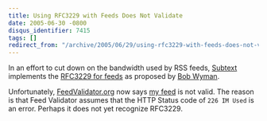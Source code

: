 ```yaml
---
title: Using RFC3229 with Feeds Does Not Validate
date: 2005-06-30 -0800
disqus_identifier: 7415
tags: []
redirect_from: "/archive/2005/06/29/using-rfc3229-with-feeds-does-not-validate.aspx/"
---
```


In an effort to cut down on the bandwidth used by RSS feeds,
[Subtext](http://subtextproject.com/) implements the [RFC3229 for
feeds](http://bobwyman.pubsub.com/main/2004/09/using_rfc3229_w.html) as
proposed by [Bob Wyman](http://bobwyman.pubsub.com/).

Unfortunately, [FeedValidator.org](http://feedvalidator.org/) now says
[my feed](https://haacked.com/Rss.aspx) is not valid. The reason is that
Feed Validator assumes that the HTTP Status code of `226 IM Used` is an
error. Perhaps it does not yet recognize RFC3229.

